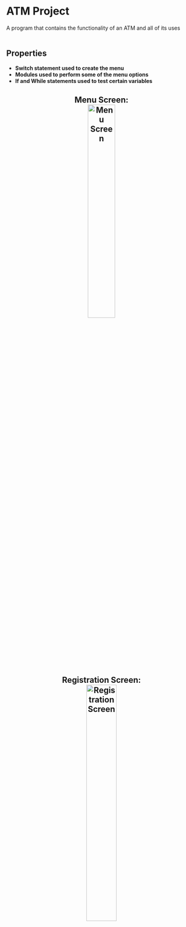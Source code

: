 <h1>ATM Project</h1>
A program that contains the functionality of an ATM and all of its uses

<br />
<br />

<h2>Properties</h2>

- <b>Switch statement used to create the menu <b>
- <b>Modules used to perform some of the menu options <b>
- <b>If and While statements used to test certain variables <b>

<h2>

<p align="center">
Menu Screen: <br/>
<img src="https://i.imgur.com/jWp7hnk.png" height="38%" width="38%" alt="Menu Screen"/>
<br />
<br />
Registration Screen: <br/>
<img src="https://i.imgur.com/nAbXT1k.png" height="40%" width="40%" alt="Registration Screen"/>
<br />
<br />
